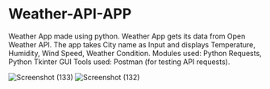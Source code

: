 # Weather-API-APP
Weather App made using python. Weather App gets its data from Open Weather API. The app takes City name as Input and displays Temperature, Humidity, Wind Speed, Weather Condition. Modules used: Python Requests, Python Tkinter GUI Tools used: Postman (for testing API requests).


![Screenshot (133)](https://github.com/striderzz/Weather-API-APP/assets/72110940/bc6a2877-00c1-4b7c-8a5f-02ac6464a4c2)
![Screenshot (132)](https://github.com/striderzz/Weather-API-APP/assets/72110940/7f0fe635-57b1-4a75-a472-84d59c797f55)



